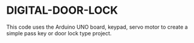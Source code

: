 # DIGITAL-DOOR-LOCK
This code uses the Arduino UNO board, keypad, servo motor to create a simple pass key or door lock type project. 
